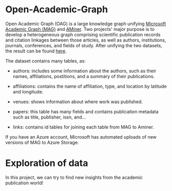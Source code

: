 # Open-Academic-Graph

Open Academic Graph (OAG) is a large knowledge graph unifying
[Microsoft Academic Graph (MAG)](https://academic.microsoft.com/) and [AMiner](https://aminer.org/).
Two projects' major purpose is to develop a heterogeneous graph comprising scientific publication records and citation linkages between those articles, as well as authors, institutions, journals, conferences, and fields of study. 
After unifying the two datasets, the result can be found [here](https://www.aminer.cn/oag-2-1).

The dataset contains many tables, as:

- authors: includes some information about the authors, such as their names, affiliations, postitions, and a summary of their publications.

- affiliations: contains the name of affiliation, type, and location by latitude and longitude.

- venues: shows information about where work was published.

- papers: this table has many fields and contains publication metadata such as title, publisher, issn, and...

- links: contains id tables for joining each table from MAG to Aminer.

If you have an Azure account, Microsoft has automated uploads of new versions of MAG to Azure Storage.

# Exploration of data

In this project, we can try to find new insights from the academic publication world!
